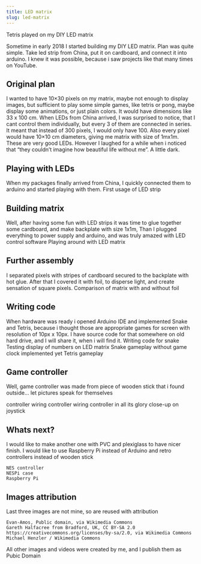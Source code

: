 ```yaml
---
title: LED matrix
slug: led-matrix
---
```



Tetris played on my DIY LED matrix

Sometime in early 2018 I started building my DIY LED matrix. Plan was quite simple. Take led strip from China, put it on cardboard, and connect it into arduino. I knew it was possible, because i saw projects like that many times on YouTube.
## Original plan  

I wanted to have 10×30 pixels on my matrix, maybe not enough to display images, but sufficient to play some simple games, like tetris or pong, maybe display some animations, or just plain colors. It would have dimensions like 33 x 100 cm. When LEDs from China arrived, I was surprised to notice, that I cant control them individually, but every 3 of them are connected in series. It meant that instead of 300 pixels, I would only have 100. Also every pixel would have 10×10 cm diameters, giving me matrix with size of 1mx1m.
These are very good LEDs. However I laughed for a while when i noticed that “they couldn’t imagine how beautiful life without me”. A little dark.
## Playing with LEDs

When my packages finally arrived from China, I quickly connected them to arduino and started playing with them.
First usage of LED strip
## Building matrix

Well, after having some fun with LED strips it was time to glue together some cardboard, and make backplate with size 1x1m, Than I plugged everything to power supply and arduino, and was truly amazed with LED control software
Playing around with LED matrix
## Further assembly

I separated pixels with stripes of cardboard secured to the backplate with hot glue. After that I covered it with foil, to disperse light, and create sensation of square pixels.
Comparison of matrix with and without foil
## Writing code

When hardware was ready i opened Arduino IDE and implemented Snake and Tetris, because i thought those are appropriate games for screen with resolution of 10px x 10px. I have source code for that somewhere on old hard drive, and I will share it, when i will find it.
Writing code for snake
Testing display of numbers on LED matrix
Snake gameplay without game clock implemented yet
Tetris gameplay
## Game controller

Well, game controller was made from piece of wooden stick that i found outside… let pictures speak for themselves

controller wiring
controller wiring
controller in all its glory
close-up on joystick

## Whats next?

I would like to make another one with PVC and plexiglass to have nicer finish. I would like to use Raspberry Pi instead of Arduino and retro controllers instead of wooden stick

    NES controller
    NESPi case
    Raspberry Pi

## Images attribution

Last three images are not mine, so are reused with attribution

    Evan-Amos, Public domain, via Wikimedia Commons
    Gareth Halfacree from Bradford, UK, CC BY-SA 2.0 https://creativecommons.org/licenses/by-sa/2.0, via Wikimedia Commons
    Michael Henzler / Wikimedia Commons

All other images and videos were created by me, and I publish them as Pubic Domain
